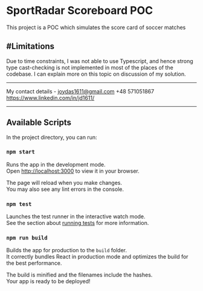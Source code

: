 # SportRadar Scoreboard POC

This project is a POC which simulates the score card of soccer matches


#Limitations
--------------
Due to time constraints, I was not able to use Typescript, and hence strong type cast-checking is not implemented in most of the places of the codebase.
I can explain more on this topic on discussion of my solution.
________________________________________________

My contact details - 
joydas1611@gmail.com
+48 571051867
https://www.linkedin.com/in/jd1611/

______________________________________________

## Available Scripts

In the project directory, you can run:

### `npm start`

Runs the app in the development mode.\
Open [http://localhost:3000](http://localhost:3000) to view it in your browser.

The page will reload when you make changes.\
You may also see any lint errors in the console.

### `npm test`

Launches the test runner in the interactive watch mode.\
See the section about [running tests](https://facebook.github.io/create-react-app/docs/running-tests) for more information.

### `npm run build`

Builds the app for production to the `build` folder.\
It correctly bundles React in production mode and optimizes the build for the best performance.

The build is minified and the filenames include the hashes.\
Your app is ready to be deployed!

